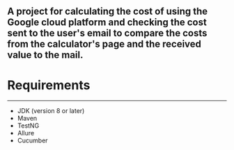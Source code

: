 ## A project for calculating the cost of using the Google cloud platform and checking the cost sent to the user's email to compare the costs from the calculator's page and the received value to the mail.

# Requirements
***
* JDK (version 8 or later)
* Maven
* TestNG
* Allure
* Cucumber